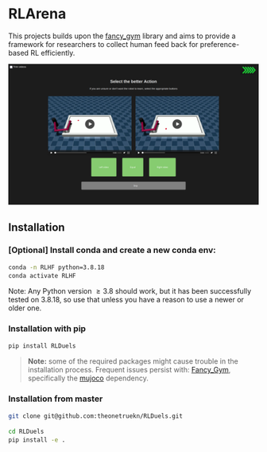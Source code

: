 # RLArena

This projects builds upon the [fancy_gym](https://github.com/ALRhub/fancy_gym) library and aims to provide a framework for researchers to collect human feed back for preference-based RL efficiently.

![demo](demo.png)

## Installation

### \[Optional\] Install conda and create a new conda env:
```bash
conda -n RLHF python=3.8.18
conda activate RLHF
```
Note: Any Python version $\geq 3.8$ should work, but it has been successfully tested on $3.8.18$, so use that unless you have a reason to use a newer or older one.

### Installation with pip
```bash
pip install RLDuels
```

> **Note:**
> some of the required packages might cause trouble in the installation process. Frequent issues persist with: [Fancy_Gym](https://github.com/ALRhub/fancy_gym/), specifically the [mujoco](https://github.com/openai/mujoco-py) dependency.
### Installation from master
```bash
git clone git@github.com:theonetruekn/RLDuels.git
```
```bash
cd RLDuels
pip install -e .
```